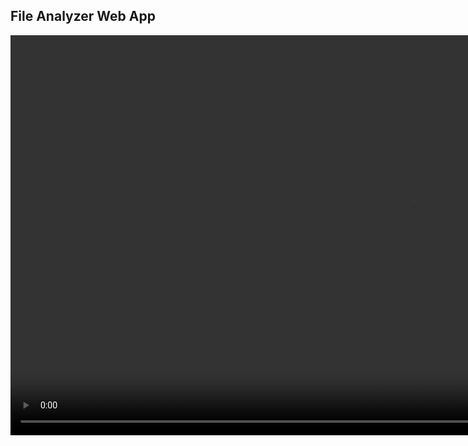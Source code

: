 ## File Analyzer Web App

<video height="640" controls>
  <source src="fileanalyzer.mp4" type="video/mp4">
</video>
